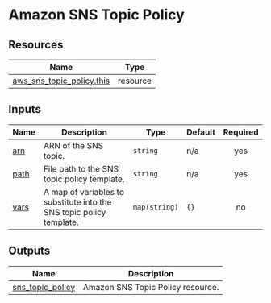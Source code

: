 # Amazon SNS Topic Policy

## Resources

| Name | Type |
|------|------|
| [aws_sns_topic_policy.this](https://registry.terraform.io/providers/hashicorp/aws/latest/docs/resources/sns_topic_policy) | resource |

## Inputs

| Name | Description | Type | Default | Required |
|------|-------------|------|---------|:--------:|
| <a name="input_arn"></a> [arn](#input\_arn) | ARN of the SNS topic. | `string` | n/a | yes |
| <a name="input_path"></a> [path](#input\_path) | File path to the SNS topic policy template. | `string` | n/a | yes |
| <a name="input_vars"></a> [vars](#input\_vars) | A map of variables to substitute into the SNS topic policy template. | `map(string)` | `{}` | no |

## Outputs

| Name | Description |
|------|-------------|
| <a name="output_sns_topic_policy"></a> [sns\_topic\_policy](#output\_sns\_topic\_policy) | Amazon SNS Topic Policy resource. |
